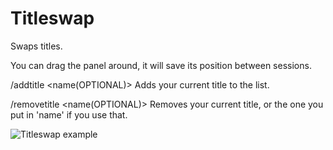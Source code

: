 # Titleswap
Swaps titles.

You can drag the panel around, it will save its position between sessions.

/addtitle <name(OPTIONAL)>
Adds your current title to the list.

/removetitle <name(OPTIONAL)>
Removes your current title, or the one you put in 'name' if you use that.

![Titleswap example](https://i.imgur.com/OcIq9la.png)